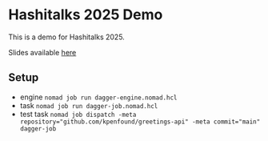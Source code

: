 # Hashitalks 2025 Demo

This is a demo for Hashitalks 2025.

Slides available [here](https://docs.google.com/presentation/d/1F5lOJ8XVGSfVnJVjI0txXqx-MHr_3HwvK1oCDmSnU1A/edit?usp=sharing)

## Setup

- engine `nomad job run dagger-engine.nomad.hcl`
- task `nomad job run dagger-job.nomad.hcl`
- test task
  `nomad job dispatch -meta repository="github.com/kpenfound/greetings-api" -meta commit="main" dagger-job`

